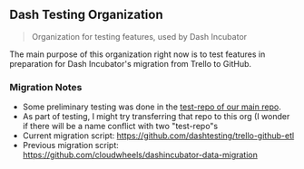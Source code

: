 ## Dash Testing Organization
> Organization for testing features, used by Dash Incubator

The main purpose of this organization right now is to test features in preparation for Dash Incubator's migration from Trello to GitHub.

### Migration Notes
- Some preliminary testing was done in the [test-repo of our main repo](https://github.com/dashincubator/test-repo).
- As part of testing, I might try transferring that repo to this org (I wonder if there will be a name conflict with two "test-repo"s
- Current migration script: https://github.com/dashtesting/trello-github-etl
- Previous migration script: https://github.com/cloudwheels/dashincubator-data-migration


<!--
**Here are some ideas to get you started:**

🙋‍♀️ A short introduction - what is your organization all about?
🌈 Contribution guidelines - how can the community get involved?
👩‍💻 Useful resources - where can the community find your docs? Is there anything else the community should know?
🍿 Fun facts - what does your team eat for breakfast?
🧙 Remember, you can do mighty things with the power of [Markdown](https://docs.github.com/github/writing-on-github/getting-started-with-writing-and-formatting-on-github/basic-writing-and-formatting-syntax)
-->
